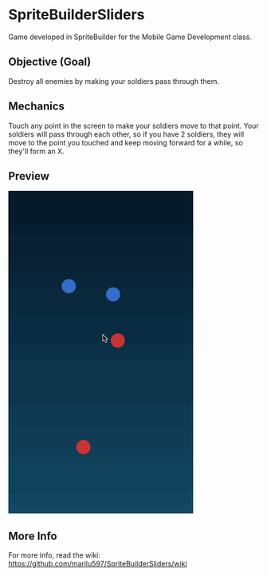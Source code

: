 # SpriteBuilderSliders
Game developed in SpriteBuilder for the Mobile Game Development class.

Objective (Goal)
----------------
Destroy all enemies by making your soldiers pass through them.

Mechanics
---------
Touch any point in the screen to make your soldiers move to that point. Your soldiers will pass through each other, so if you have 2 soldiers, they will move to the point you touched and keep moving forward for a while, so they'll form an X.

Preview
-------

![image](slidersFirstDemo.gif)

More Info
---------

For more info, read the wiki:
https://github.com/marilu597/SpriteBuilderSliders/wiki
